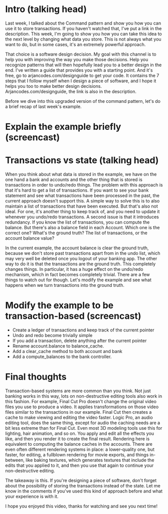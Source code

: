 # Intro (talking head)

Last week, I talked about the Command pattern and show you how you can use it to store transactions. If you haven't watched that, I've put a link in the description. This week, I'm going to show you how you can take this idea to the next level by changing what data you store. This is not always what you want to do, but in some cases, it's an extremely powerful approach.

That choice is a software design decision. My goal with this channel is to help you with improving the way you make those decisions. Help you recognize patterns that will then hopefully lead you to a better design in the end. I've written a guide that provides you with a starting point. And it's free, go to arjancodes.com/designguide to get your code. It contains the 7 steps that I follow myself when I design a piece of software, and I hope it helps you too to make better design decisions. Arjancodes.com/designguide, the link is also in the description.

Before we dive into this upgraded version of the command pattern, let's do a brief recap of last week's example.

# Explain the example briefly (screencast)

# Transactions vs state (talking head)

When you think about what data is stored in the example, we have on the one hand a bank and accounts and the other thing that is stored is transactions in order to undo/redo things. The problem with this approach is that it's hard to get a list of transactions. If you want to see your bank statement and see what transactions have been processed in the past, the current approach doesn't support this. A simple way to solve this is to also maintain a list of transactions that have been executed. But that's also not ideal. For one, it's another thing to keep track of, and you need to update it whenever you undo/redo transactions. A second issue is that it introduces redundancy. If you know the list of transactions, you can compute the balance. But there's also a balance field in each Account. Which one is the correct one? What's the ground truth? The list of transactions, or the account balance value?

In the current example, the account balance is clear the ground truth, because we don't store past transactions apart from in the undo list, which may very well be deleted once you logout of your banking app. The other way to do it is that the transactions are the ground truth. This completely changes things. In particular, it has a huge effect on the undo/redo mechanism, which in fact becomes completely trivial. There are a few things to watch out for though. Let's modify the example and see what happens when we turn transactions into the ground truth.

# Modify the example to be transaction-based (screencast)

- Create a ledger of transactions and keep track of the current pointer
- Undo and redo become trivially simple
- If you add a transaction, delete anything after the current pointer
- Rename account.balance to balance_cache.
- Add a clear_cache method to both account and bank
- Add a compute_balances to the bank controller.

# Final thoughts

Transaction-based systems are more common than you think. Not just banking works in this way, lots on non-destructive editing tools also work in this fashion. For example, Final Cut Pro doesn't change the original video files you use to produce a video. It applies transformations on those video files similar to the transactions in our example. Final Cut then creates a cache to make viewing and editing the video faster. Logic Pro, an audio editing tool, does the same thing, except for audio the caching needs are a bit less extreme than for Final Cut. Even most 3D modeling tools use this for lighting, hair animation, and so on. You apply and edit all the effects you like, and then you render it to create the final result. Rendering here is equivalent to computing the balance caches in the accounts. There are even often different rendering systems in place: a lower-quality one, but faster, for editing, a fullblown rendering for movie exports, and things in-between, like baking textures, which generates textures that include the edits that you applied to it, and then you use that again to continue your non-destructive editing.

The takeaway is this. If you're designing a piece of software, don't forget about the possibility of storing the transactions instead of the state. Let me know in the comments if you've used this kind of approach before and what your experience is with it.

I hope you enjoyed this video, thanks for watching and see you next time!
